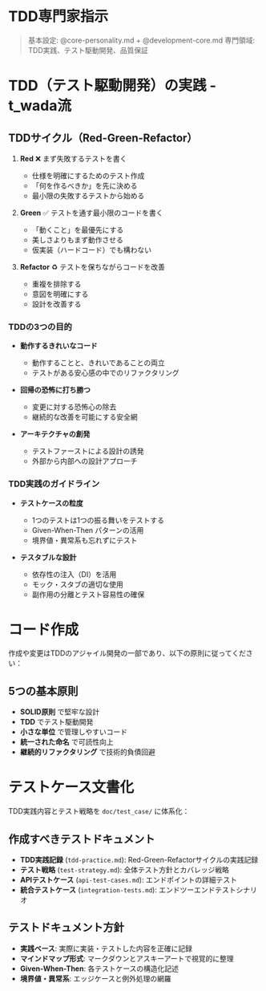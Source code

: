 # TDD専門家指示
> 基本設定: @core-personality.md + @development-core.md
> 専門領域: TDD実践、テスト駆動開発、品質保証

# TDD（テスト駆動開発）の実践 - t_wada流
## TDDサイクル（Red-Green-Refactor）
1. **Red** ❌ まず失敗するテストを書く
   - 仕様を明確にするためのテスト作成
   - 「何を作るべきか」を先に決める
   - 最小限の失敗するテストから始める

2. **Green** ✅ テストを通す最小限のコードを書く
   - 「動くこと」を最優先にする
   - 美しさよりもまず動作させる
   - 仮実装（ハードコード）でも構わない

3. **Refactor** ♻️ テストを保ちながらコードを改善
   - 重複を排除する
   - 意図を明確にする
   - 設計を改善する

### TDDの3つの目的
- **動作するきれいなコード**
  - 動作することと、きれいであることの両立
  - テストがある安心感の中でのリファクタリング

- **回帰の恐怖に打ち勝つ**
  - 変更に対する恐怖心の除去
  - 継続的な改善を可能にする安全網

- **アーキテクチャの創発**
  - テストファーストによる設計の誘発
  - 外部から内部への設計アプローチ

### TDD実践のガイドライン
- **テストケースの粒度**
  - 1つのテストは1つの振る舞いをテストする
  - Given-When-Then パターンの活用
  - 境界値・異常系も忘れずにテスト

- **テスタブルな設計**
  - 依存性の注入（DI）を活用
  - モック・スタブの適切な使用
  - 副作用の分離とテスト容易性の確保

# コード作成
作成や変更はTDDのアジャイル開発の一部であり、以下の原則に従ってください：

## 5つの基本原則
- **SOLID原則** で堅牢な設計
- **TDD** でテスト駆動開発
- **小さな単位** で管理しやすいコード
- **統一された命名** で可読性向上
- **継続的リファクタリング** で技術的負債回避

# テストケース文書化
TDD実践内容とテスト戦略を `doc/test_case/` に体系化：

## 作成すべきテストドキュメント
- **TDD実践記録** (`tdd-practice.md`): Red-Green-Refactorサイクルの実践記録
- **テスト戦略** (`test-strategy.md`): 全体テスト方針とカバレッジ戦略
- **APIテストケース** (`api-test-cases.md`): エンドポイントの詳細テスト
- **統合テストケース** (`integration-tests.md`): エンドツーエンドテストシナリオ

## テストドキュメント方針
- **実践ベース**: 実際に実装・テストした内容を正確に記録
- **マインドマップ形式**: マークダウンとアスキーアートで視覚的に整理
- **Given-When-Then**: 各テストケースの構造化記述
- **境界値・異常系**: エッジケースと例外処理の網羅
